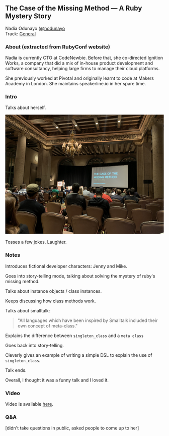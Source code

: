 ## The Case of the Missing Method — A Ruby Mystery Story

Nadia Odunayo ([@nodunayo](https://twitter.com/nodunayo)<br />Track: [General](https://rubyconf.org/program#track-general)

### About (extracted from RubyConf website)

Nadia is currently CTO at CodeNewbie. Before that, she co-directed Ignition Works, a company that did a mix of in-house product development and software consultancy, helping large firms to manage their cloud platforms.

She previously worked at Pivotal and originally learnt to code at Makers Academy in London. She maintains speakerline.io in her spare time.

### Intro

Talks about herself.

![The Case of the Missing Method: A Ruby Mystery Story](../media/the-case-of-the-missing-method-a-ruby-mystery-case.JPG)

Tosses a few jokes. Laughter.

### Notes

Introduces fictional developer characters: Jenny and Mike.

Goes into story-telling mode, talking about solving the mystery of ruby's missing method.

Talks about instance objects / class instances.

Keeps discussing how class methods work.

Talks about smalltalk:

> "All languages which have been inspired by Smalltalk included their own concept of meta-class."

Explains the difference between `singleton_class` and a `meta class`

Goes back into story-telling.

Cleverly gives an example of writing a simple DSL to explain the use of `singleton_class`.

Talk ends.

Overall, I thought it was a funny talk and I loved it.

### Video

Video is available [here](http://confreaks.tv/videos/rubyconf2018-the-case-of-the-missing-method-a-ruby-mystery-story).

### Q&A

[didn't take questions in public, asked people to come up to her]
